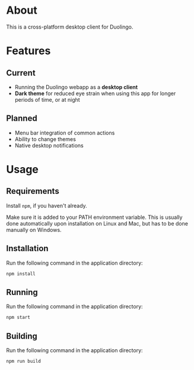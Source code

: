 # About
This is a cross-platform desktop client for Duolingo.

# Features
## Current
- Running the Duolingo webapp as a **desktop client**
- **Dark theme** for reduced eye strain when using this app for longer periods of time, or at night

## Planned
- Menu bar integration of common actions
- Ability to change themes
- Native desktop notifications

# Usage
## Requirements
Install ```npm```, if you haven't already.

Make sure it is added to your PATH environment variable.
This is usually done automatically upon installation on Linux and Mac, but has to be done manually on Windows.

## Installation
Run the following command in the application directory:
```sh
npm install
```
## Running
Run the following command in the application directory:
```sh
npm start
```
## Building
Run the following command in the application directory:
```sh
npm run build
```
